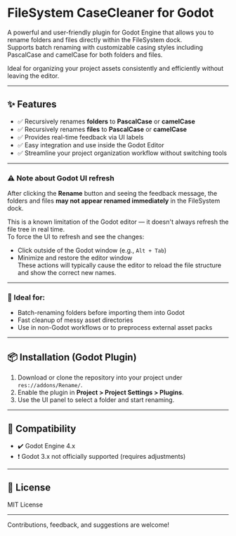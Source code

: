 # FileSystem CaseCleaner for Godot

A powerful and user-friendly plugin for Godot Engine that allows you to rename folders and files directly within the FileSystem dock.  
Supports batch renaming with customizable casing styles including PascalCase and camelCase for both folders and files.

Ideal for organizing your project assets consistently and efficiently without leaving the editor.

---

## ✨ Features

- ✅ Recursively renames **folders** to **PascalCase** or **camelCase**
- ✅ Recursively renames **files** to **PascalCase** or **camelCase**
- ✅ Provides real-time feedback via UI labels
- ✅ Easy integration and use inside the Godot Editor
- ✅ Streamline your project organization workflow without switching tools

---

### ⚠️ Note about Godot UI refresh

After clicking the **Rename** button and seeing the feedback message, the folders and files **may not appear renamed immediately** in the FileSystem dock.

This is a known limitation of the Godot editor — it doesn't always refresh the file tree in real time.  
To force the UI to refresh and see the changes:

- Click outside of the Godot window (e.g., `Alt + Tab`)
- Minimize and restore the editor window  
These actions will typically cause the editor to reload the file structure and show the correct new names.

---

### 🔹 Ideal for:
- Batch-renaming folders before importing them into Godot
- Fast cleanup of messy asset directories
- Use in non-Godot workflows or to preprocess external asset packs

---

## 📦 Installation (Godot Plugin)

1. Download or clone the repository into your project under `res://addons/Rename/`.
2. Enable the plugin in **Project > Project Settings > Plugins**.
3. Use the UI panel to select a folder and start renaming.

---

## 🧩 Compatibility

- ✔️ Godot Engine 4.x
- ❗ Godot 3.x not officially supported (requires adjustments)

---

## 📄 License

MIT License

---

Contributions, feedback, and suggestions are welcome!
